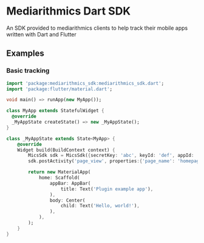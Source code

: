 # Mediarithmics Dart SDK

An SDK provided to mediarithmics clients to help track their mobile apps written
with Dart and Flutter

## Examples


### Basic tracking

```dart
import 'package:mediarithmics_sdk:mediarithmics_sdk.dart';
import 'package:flutter/material.dart';

void main() => runApp(new MyApp());

class MyApp extends StatefulWidget {
  @override
  _MyAppState createState() => new _MyAppState();
}

class _MyAppState extends State<MyApp> {
    @override
    Widget build(BuildContext context) {
        MicsSdk sdk = MicsSdk({secretKey: 'abc', keyId: 'def', appId: '1234', datamartId: '5678'});
        sdk.postActivity('page_view', properties:{'page_name': 'homepage'});

        return new MaterialApp(
            home: Scaffold(
                appBar: AppBar(
                    title: Text('Plugin example app'),
                ),
                body: Center(
                    child: Text('Hello, world!'),
                ),
            ),
        );
    }
}

```